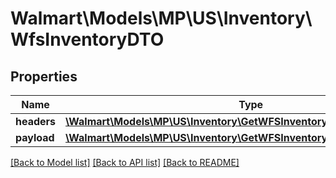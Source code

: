 # Walmart\Models\MP\US\Inventory\WfsInventoryDTO

## Properties

Name | Type | Description | Notes
------------ | ------------- | ------------- | -------------
**headers** | [**\Walmart\Models\MP\US\Inventory\GetWFSInventory200ResponseHeaders**](GetWFSInventory200ResponseHeaders.md) |  | [optional]
**payload** | [**\Walmart\Models\MP\US\Inventory\GetWFSInventory200ResponsePayload**](GetWFSInventory200ResponsePayload.md) |  | [optional]


[[Back to Model list]](./) [[Back to API list]](../../../../../README.md#supported-apis) [[Back to README]](../../../../../README.md)
